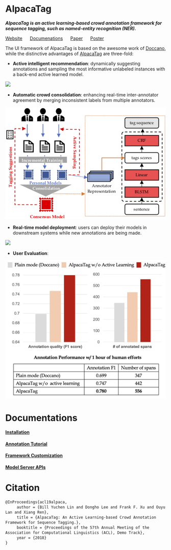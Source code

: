 # AlpacaTag
**_AlpacaTag is an active learning-based crowd annotation framework for sequence tagging, such as named-entity recognition (NER)._**


[Website](http://inklab.usc.edu/AlpacaTag/)  &nbsp;&nbsp;&nbsp;&nbsp;    [Documenations](https://github.com/INK-USC/AlpacaTag/wiki/ ) &nbsp;&nbsp;&nbsp;&nbsp;  [Paper](http://inklab.usc.edu/AlpacaTag/acl2019alpaca.pdf) &nbsp;&nbsp;&nbsp;&nbsp; [Poster](http://inklab.usc.edu/AlpacaTag/poster.pdf)

The UI framework of AlpacaTag is based on the awesome work of [Doccano](https://github.com/chakki-works/doccano), while the distinctive advantages of [AlpacaTag](https://github.com/INK-USC/AlpacaTag/) are three-fold:

* **Active intelligent recommendation**: 
dynamically suggesting annotations and sampling the most informative unlabeled instances with a back-end active learned model.  

![](figures/overall-fast.gif)
* **Automatic crowd consolidation**: enhancing real-time inter-annotator agreement by merging inconsistent labels from multiple annotators.  

![](figures/consolidation.png)
* **Real-time model deployment**: users can deploy their models in downstream systems while new annotations are being made.  

![](figures/api-fast.gif)

* **User Evaluation**:

![](figures/userevaluation.png)

# Documentations
#### **[Installation](https://github.com/INK-USC/AlpacaTag/wiki/Installation)**
#### **[Annotation Tutorial](https://github.com/INK-USC/AlpacaTag/wiki/Annotation-Tutorial)**
#### **[Framework Customization](https://github.com/INK-USC/AlpacaTag/wiki/Framework-Customization)**
#### **[Model Server APIs](https://github.com/INK-USC/AlpacaTag/wiki/Model-Server-API)**


# Citation
```
@InProceedings{acl19alpaca, 
     author = {Bill Yuchen Lin and Dongho Lee and Frank F. Xu and Ouyu Lan and Xiang Ren}, 
     title = {AlpacaTag: An Active Learning-based Crowd Annotation Framework for Sequence Tagging.}, 
     booktitle = {Proceedings of the 57th Annual Meeting of the Association for Computational Linguistics (ACL), Demo Track},
     year = {2018} 
}
```
